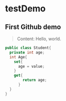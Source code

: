 # testDemo
## First Github demo
> Content: Hello, world.

``` C#
public class Student{
  private int age;
  int Age{
    set{
      age = value;
    }
    get{
        return age;
      }
  }
}
```
